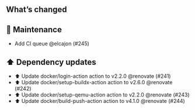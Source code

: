 ## What’s changed
## 🧰 Maintenance

- Add CI queue @elcajon (#245)

## ⬆️ Dependency updates

- ⬆️ Update docker/login-action action to v2.2.0 @renovate (#241)
- ⬆️ Update docker/setup-buildx-action action to v2.6.0 @renovate (#242)
- ⬆️ Update docker/setup-qemu-action action to v2.2.0 @renovate (#243)
- ⬆️ Update docker/build-push-action action to v4.1.0 @renovate (#244)
